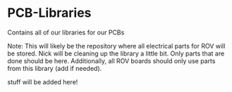 # PCB-Libraries
Contains all of our libraries for our PCBs

Note: This will likely be the repository where all electrical parts for ROV will be stored.
Nick will be cleaning up the library a little bit. Only parts that are done should be here. 
Additionally, all ROV boards should only use parts from this library (add if needed).

stuff will be added here!
